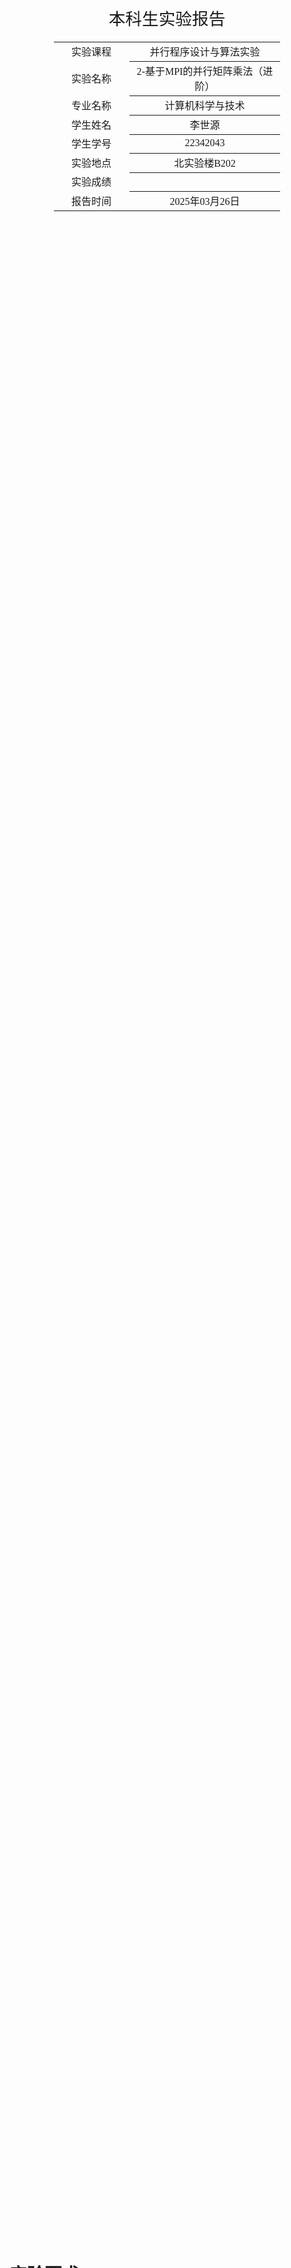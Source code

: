 <div class="cover" style="page-break-after:always;font-family:方正公文仿宋;width:100%;height:100%;border:none;margin: 0 auto;text-align:center;">
    <div style="width:50%;margin: 0 auto;height:0;padding-bottom:10%;">
        </br>
        <img src="../sysu-name.png" alt="校名" style="width:100%;"/>
    </div>
    </br></br>
    <div style="width:40%;margin: 0 auto;height:0;padding-bottom:40%;">
        <img src="../sysu.png" alt="校徽" style="width:100%;"/>
    </div>
    </br></br></br>
    <span style="font-family:华文黑体Bold;text-align:center;font-size:20pt;margin: 10pt auto;line-height:30pt;">本科生实验报告</span>
    </br>
    </br>
    <table style="border:none;text-align:center;width:72%;font-family:仿宋;font-size:14px; margin: 0 auto;">
    <tbody style="font-family:方正公文仿宋;font-size:12pt;">
        <tr style="font-weight:normal;"> 
            <td style="width:20%;text-align:center;">实验课程</td>
            <td style="width:40%;font-weight:normal;border-bottom: 1px solid;text-align:center;font-family:华文仿宋">并行程序设计与算法实验</td>
      </tr>
        <tr style="font-weight:normal;"> 
            <td style="width:20%;text-align:center;">实验名称</td>
            <td style="width:40%;font-weight:normal;border-bottom: 1px solid;text-align:center;font-family:华文仿宋">2-基于MPI的并行矩阵乘法（进阶）</td>
      </tr>
        <tr style="font-weight:normal;"> 
            <td style="width:20%;text-align:center;">专业名称</td>
            <td style="width:40%;font-weight:normal;border-bottom: 1px solid;text-align:center;font-family:华文仿宋">计算机科学与技术</td>
      </tr>
        <tr style="font-weight:normal;"> 
            <td style="width:20%;text-align:center;">学生姓名</td>
            <td style="width:40%;font-weight:normal;border-bottom: 1px solid;text-align:center;font-family:华文仿宋">李世源</td>
      </tr>
        <tr style="font-weight:normal;"> 
            <td style="width:20%;text-align:center;">学生学号</td>
            <td style="width:40%;font-weight:normal;border-bottom: 1px solid;text-align:center;font-family:华文仿宋">22342043</td>
      </tr>
        <tr style="font-weight:normal;"> 
            <td style="width:20%;text-align:center;">实验地点</td>
            <td style="width:40%;font-weight:normal;border-bottom: 1px solid;text-align:center;font-family:华文仿宋">北实验楼B202</td>
      </tr>
        <tr style="font-weight:normal;"> 
            <td style="width:20%;text-align:center;">实验成绩</td>
            <td style="width:40%;font-weight:normal;border-bottom: 1px solid;text-align:center;font-family:华文仿宋"></td>
      </tr>
      <tr style="font-weight:normal;"> 
            <td style="width:20%;text-align:center;">报告时间</td>
            <td style="width:40%;font-weight:normal;border-bottom: 1px solid;text-align:center;font-family:华文仿宋">2025年03月26日</td>
      </tr>
    </tbody>              
    </table>
</div>


<!-- 注释语句：导出PDF时会在这里分页，使用 Typora Newsprint 主题放大 125% -->


# 实验要求


改进上次实验中的MPI并行矩阵乘法(MPI-v1)，并讨论不同通信方式对性能的影响。


**输入**：$m,n,k$ 三个整数，每个整数的取值范围均为 $[128, 2048]$。


**问题描述：**随机生成 $m\times n$ 的矩阵 $A$ 及 $n\times k$ 的矩阵 $B$，并对这两个矩阵进行矩阵乘法运算，得到矩阵 $C$。


**输出**：$A,B,C$ 三个矩阵，及矩阵计算所消耗的时间 $t$。

**要求**：


1. 采用 MPI 集合通信实现并行矩阵乘法中的进程间通信；使用 `mpi_type_create_struct` 聚合 MPI 进程内变量后通信（例如矩阵尺寸`m`、`n`、`k` 或者其他变量）；
2. 对于不同实现方式，调整并记录不同线程数量（1-16）及矩阵规模（128-2048）下的时间开销，填写表格，并分析其性能及扩展性。
3. （选做）尝试不同数据/任务划分方式、稀疏矩阵、瘦长矩阵等特殊情况。

# 实验环境

我的测试平台处理器是 Intel Xeon E7 处理器，单槽 16 核，Intel 给出的性能信息如下：

| Processor Group                                              | GFLOPS | APP     |
| ------------------------------------------------------------ | ------ | ------- |
| Intel® Xeon® Processor E7-4830 v3 (30M Cache, 2.10 GHz) E7-4830V3 | 403.2  | 0.12096 |


# 代码介绍

`Makefile` 中定义了开发、构建、测试，使用如下：


```shell
# 生成 LSP 配置文件
make dev

# 只构建不测试
make build

# 运行单次测试，使用的单线程矩阵乘法为调整循环顺序且循环展开的版本
make test1 NP=16

# 运行单次测试，使用的单线程矩阵乘法为 Intel MKL 版本
make test2 NP=16

# 运行表格上的全部测试，输出表格形式的结果
make test1-all
make test2-all

# 测试 Cannon 算法
make cannon-all

# 清空已构建内容(build 目录)
make clean
```


测试时 `make` 指令需要设置 `NP` 变量来指定进程数量。在我的代码中，主进程会需要输入 3 个矩阵的规模参数：


- `M`，范围 $[128,2048]$，必须整除 `NP`。
- `N`，范围 $[128,2048]$。
- `K`，范围 $[128,2048]$。


我的代码逻辑中，矩阵分块是依据 A 矩阵的 M 行进行 NP 等分实现。考虑这样的逻辑下 `NP` 需要整除 `M`，所以上面我对 `M` 进行了整除 `NP` 的检查。

使用 jupyter notebook 脚本 `draw.ipynb` 根据 `make test` 或 `make cannon` 输出的结果 (`build/result.md`) 画图，直观展示性能变化情况。实验报告中的曲线图均由该脚本生成。

# 测试分析

我将先前实验分多次 `MPI_Send` 和 `MPI_Recv` 实现的局长参数同步，按照实验要求封装在一个结构体 `MatrixParams` 中，通过一次 `MPI_Bcast` 同步。

测试得到时间开销表格如下：

|    |     128     |     256     |     512     |     1024    |     2048    |
|----|-------------|-------------|-------------|-------------|-------------|
|  1 | 1.66835e-03 | 1.32502e-02 | 9.59873e-02 | 6.58199e-01 | 8.17653e+00 |
|  2 | 1.12193e-03 | 8.16287e-03 | 5.41153e-02 | 4.01933e-01 | 4.83201e+00 |
|  4 | 9.68929e-04 | 4.90063e-03 | 3.81060e-02 | 2.81869e-01 | 2.50542e+00 |
|  8 | 1.27327e-03 | 5.92803e-03 | 3.26247e-02 | 2.18852e-01 | 1.46194e+00 |
| 16 | 1.74109e-03 | 7.30088e-03 | 2.76674e-02 | 2.14820e-01 | 1.22021e+00 |

如下是固定时间开销随矩阵规模增加变化情况图，每条曲线代表一个固定进程数量：

![time_matrix_size](images/time_matrix_size.png)

可以看到随着矩阵规模增大，原本开销可能更大的多进程并行速度显著提升，并大幅超过较少进程的并行性能。

如下是时间开销随并行进程数量增加变化情况图，每条曲线代表一个固定矩阵规模：

![time_num_process](images/time_num_process.png)

可以看到，对于较大的矩阵规模（大于 512），随着进程数量增加，时间开销减少。但是对于较小的矩阵规模（128 和 256），随着进程数量增加，时间开销出现“先减少后增加”的趋势，可能是因为进程数量不太多时，并行有效地提升了性能，但进程数量超过 4 之后，却又因为进程间通信开销增大，反而增大了总体时间开销。

最后，我还和上一个实验的串行实现进行了性能对比。一开始我测试后和上一个实验的结果进行比较，发现几乎没有什么性能差别。但是我注意到我的编译参数一直使用 `-Ofast`，我猜测可能是编译器优化，上一个实验的点对点通信可能被编译器优化成集合通信。为了体现更加显著的差别，我修改编译参数为 `-O0` 完全禁用编译优化。在这个条件下，得到 lab1 和 lab2 对比时间开销随矩阵规模增加变化情况如下所示：(Group1 为 lab1 的实现，Group2 为 lab2 的按行划分实现)

![lab1_lab2_contrast](images/lab1_lab2_contrast.png)

可以看到每一个计算规模都有一定的提升，但并不是特别大幅度的提升，因为通信开销占比还是比较小，并且我所使用的集合 `MPI_Scatter`、`MPI_Bcast`、`MPI_Gather` 原理实际上就是逐个进行点对点通信，只是代码写出来更加简洁。


# 选作部分

除了上述最为简单的行划分数据划分方式，我考虑并实现了 2D 的块分解 Cannon 算法。块分解又称棋盘分解，将矩阵划分为大小相等的二维块网格，进程也组织为二维网格，每个进程负责计算一个对应的矩阵块乘积。

若块分解只是更加细分数据块，那么进程数量不变的情况下并不一定能带来速度提升。Cannon 算法是经典的块分解算法，它结合了流水线的优化思想，通过循环移位实现更加高效的通信。循环位移充分利用了所有进程同时相互通信，不像先前的实现，都需要其他进程阻塞等待根进程来和自己通信。当然数据的分发和收集部分除外。

Cannon 算法将整体计算分解为 P 个阶段 (P 是网格维度)，每个阶段包含：

1. 本地矩阵乘法计算
2. A 块向左循环移位
3. B 块向上循环移位

每次移位后，每个进程正好获得下一阶段计算所需的新数据块。传统块分解方法需要 $P^2$  次点对点通信；Cannon算法仅需要 $2P$ 次移位通信，包括初始 $P$ 次 + 计算循环 $P$ 次，每次只传输一个 $N^2/P^2$ 数据块，总通信量为 $2N^2/P$。

例如这是一个 $2\times 2$ 网格实现的 Cannon 算法过程示意图：

![cannon](images/cannon.png)

我的实现还较为简单，所以只考虑进程数量 $NP=P^2$ 为完全平方数，来将 $NP$ 个核构造上述所谓的“笛卡尔”方阵。测试性能结果如下所示：

|      | 128         | 256         | 512         | 1024        | 2048        |
| ---- | ----------- | ----------- | ----------- | ----------- | ----------- |
| 1    | 3.01534e-03 | 1.83758e-02 | 1.17085e-01 | 7.05067e-01 | 7.91570e+00 |
| 4    | 2.21005e-03 | 9.03833e-03 | 4.59610e-02 | 2.62705e-01 | 1.19229e+00 |
| 16   | 5.34111e-03 | 1.09440e-02 | 3.41332e-02 | 1.21283e-01 | 5.03362e-01 |

对比原本的行划分算法实现，如下是时间开销随矩阵规模增加变化情况图，每条曲线代表一个固定进程数量：

![origin_cannon_contrast](images/origin_cannon_contrast.png)

可以看到 Cannon 算法具有显著的速度提升，进程数量为 4 时，性能就已经接近原本算法进程数量为 16 的性能。

然而目前我的算法还有问题，若我在编译参数指定为 `-O0` 较低优化级别时，Cannon 算法在进程数量少时相当慢，仅在 16 进程并行下性能和行划分算法相当。这基本是因为我代码对按块分发和收集的实现还是缺少优化，性能不佳。但是编译优化能够弥补这一缺陷。

此外，为了验证计算正确性，我增加了编译参数 `VERIFY`，定义该参数下会将并行计算结果和串行计算结果对比检查，并输出矩阵对比情况为 `diff` 文件，`*` 符号表示对比无误，`X` 符号表示出错。通过 `mpirun -np 4 ./build/cannon-verify 128 128 128` 可以进行测试。我的 Cannon 算法在 4 个进程的情况下计算全部无误，但是在 16 个进程情况下，发现有一半计算出错，并且出错分布如下：

![diff](images/diff.png)

可以看出来是 16 个分块有一半计算错误，并且错误都是以一整块为单位交错出现，具体原因暂未弄清楚，代码可能还是有问题。但是基本不影响开销的计算或性能的比较。